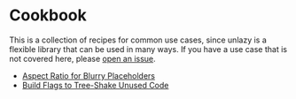 # Cookbook

This is a collection of recipes for common use cases, since unlazy is a flexible library that can be used in many ways. If you have a use case that is not covered here, please [open an issue](https://github.com/johannschopplich/unlazy/issues).

- [Aspect Ratio for Blurry Placeholders](/cookbook/aspect-ratio)
- [Build Flags to Tree-Shake Unused Code](/cookbook/build-flags)
